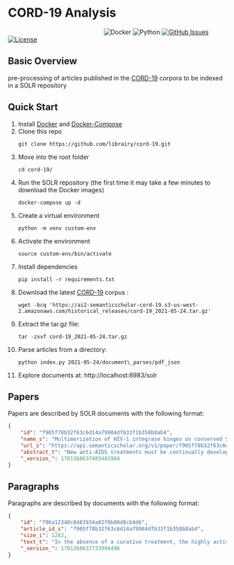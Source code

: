 # CORD-19 Analysis

&nbsp;&nbsp;&nbsp;&nbsp;&nbsp;&nbsp;&nbsp;&nbsp;&nbsp;&nbsp;&nbsp;&nbsp;&nbsp;&nbsp;&nbsp;&nbsp;&nbsp;&nbsp;&nbsp;&nbsp;&nbsp;&nbsp;&nbsp;&nbsp;&nbsp;&nbsp;&nbsp;&nbsp;&nbsp;&nbsp;&nbsp;&nbsp;&nbsp;&nbsp;&nbsp;&nbsp;&nbsp;&nbsp;&nbsp;&nbsp;&nbsp;&nbsp;&nbsp;&nbsp;&nbsp;&nbsp;&nbsp;&nbsp;&nbsp;&nbsp;&nbsp;&nbsp;&nbsp;&nbsp;&nbsp;
![Docker](https://img.shields.io/badge/docker-v3+-blue.svg)
![Python](https://img.shields.io/badge/python-v3+-blue.svg)
[![GitHub Issues](https://img.shields.io/github/issues/librairy/cord-19.svg)](https://github.com/librairy/cord-19/issues)
[![License](https://img.shields.io/badge/license-Apache2.0-blue.svg)](https://opensource.org/licenses/Apache-2.0)

## Basic Overview
pre-processing of articles published in the [CORD-19](https://github.com/allenai/cord19) corpora to be indexed in a SOLR repository


## Quick Start

1. Install [Docker](https://docs.docker.com/install/) and [Docker-Compose](https://docs.docker.com/compose/install/)
1. Clone this repo
	```
	git clone https://github.com/librairy/cord-19.git
	```
1. Move into the root folder
	```
	cd cord-19/
	```
1. Run the SOLR repository (the first time it may take a few minutes to download the Docker images)
    ````
    docker-compose up -d
    ````  
1. Create a virtual environment
    ```
    python -m venv custom-env
    ```
1. Activate the environment
    ```
    source custom-env/bin/activate
    ```
1. Install dependencies
    ```
    pip install -r requirements.txt
    ```
1. Download the latest [CORD-19](https://ai2-semanticscholar-cord-19.s3-us-west-2.amazonaws.com/historical_releases.html) corpus : 
    ````
    wget -bcq 'https://ai2-semanticscholar-cord-19.s3-us-west-2.amazonaws.com/historical_releases/cord-19_2021-05-24.tar.gz'
    ````
1. Extract the tar.gz file:
    ````
    tar -zxvf cord-19_2021-05-24.tar.gz
    ````
1. Parse articles from a directory:
    ```
    python index.py 2021-05-24/document\_parses/pdf_json
    ```  
1. Explore documents at: http://localhost:8983/solr

## Papers

Papers are described by SOLR documents with the following format:

````json
{
	"id": "f905f78b32f63c6d14a79984dfb33f1b358b8ab4",
	"name_s": "Multimerization of HIV-1 integrase hinges on conserved SH3-docking platforms",
	"url_s": "https://api.semanticscholar.org/v1/paper/f905f78b32f63c6d14a79984dfb33f1b358b8ab4",
	"abstract_t": "New anti-AIDS treatments must be continually developed in order to overcome resistance mutations including those emerging in the newest therapeutic target, the viral integrase (IN). Multimerization of IN is functionally imperative and provides a forthcoming therapeutic target. Allosteric inhibitors of IN bind to non-catalytic sites and prevent correct multimerization not only restricting viral integration but also the assembly and maturation of viral particles. Here, we report an allosteric inhibitor peptide targeting an unexploited SH3-docking platform of retroviral IN. The crystal structure of the peptide in complex with the HIV-1 IN core domain reveals a steric interference that would inhibit conserved docking of SH3-containing domain with the core domain vital for IN multimerization, providing a template for the development of novel anti-IN allosteric inhibitors. ",
	"_version_": 1701368637485481984
}
````
	
## Paragraphs	
Paragraphs are described by documents with the following format:

````json
{
	"id": "796a12340c8483934a02f0b00d8cb4d6",
	"article_id_s": "f905f78b32f63c6d14a79984dfb33f1b358b8ab4",
	"size_i": 1282,
	"text_t": "In the absence of a curative treatment, the highly active antiretroviral therapy (HAART) keeps the HIV-1 virus of AIDS patients under control. HAART combines drugs targeting different stages of viral replication including the integration step catalyzed by the integrase protein (IN) (1) . Integration of viral DNA into host genome involves two steps catalyzed by IN: (i) cleavage of a dinucleotide from each 3'-end of the viral DNA (3'processing), and (ii) insertion of this processed viral DNA into the host DNA (strand-transfer) (2) . Clinical IN strand transfer inhibitors (INSTIs) target the catalytic site of the enzyme to specifically inhibit the DNA joining reaction, however, as with all anti-AIDS treatments, the continued success of these drugs is persistently disrupted by resistance mutations (1, 2) . Although 3'-processing can be carried out by monomeric IN (3) , the assembly of IN functional multimers is imperative for the strand-transfer activity (4) (5) (6) (7) (8) , and for virus particle maturation and production (reviewed in (9, 10) ). In the continued quest to identify and develop new drugs, allosteric inhibitors that bind sites outside the catalytic core and disrupt IN multimerization are emerging with potent therapeutic potential (11) (12) (13) (14) .",
	"_version_": 1701368637733994496
}
````